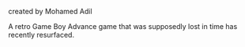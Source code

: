 created by Mohamed Adil

A retro Game Boy Advance game that was supposedly lost in time has recently resurfaced.
